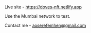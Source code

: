 Live site - https://doves-nft.netlify.app

Use the Mumbai network to test.

Contact me - aoserefemhen@gmail.com
